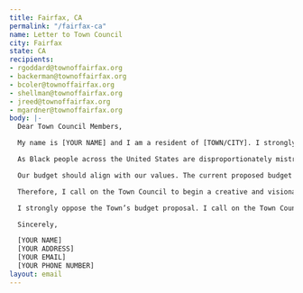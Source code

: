 ```yaml
---
title: Fairfax, CA
permalink: "/fairfax-ca"
name: Letter to Town Council
city: Fairfax
state: CA
recipients:
- rgoddard@townoffairfax.org
- backerman@townoffairfax.org
- bcoler@townoffairfax.org
- shellman@townoffairfax.org
- jreed@townoffairfax.org
- mgardner@townoffairfax.org
body: |-
  Dear Town Council Members,

  My name is [YOUR NAME] and I am a resident of [TOWN/CITY]. I strongly reject the proposed ‘placeholder’ budget for 2020-2021 which calls for 38.6% of the town’s total budget to be allocated towards police. This is unacceptable. I call for a fundamental redirection of public resources away from policing via the Fairfax Police Department and toward a new, full-spectrum range of public safety practices, rooted in anti-racist community care. I write to you today to advocate for an end to business-as-usual budget-making and police-centered services.

  As Black people across the United States are disproportionately mistreated by and dying at the hands of law enforcement, our nation has been gripped by protests in all 50 states calling for rapid and meaningful change with regard to police behavior, an end to systemic racism and anti-Blackness, and immediate reform in how Black people are treated in America. Marin County ranks as the most racially unequal county in California and ranks number two in crime and justice-related racial inequality. We, here in Fairfax and Marin County at large, must address our public safety practices and expenditures, and how they affect all of our community members. We must address the various reasons for our glaring lack of diversity, and determine the ways in which budget allocation and policing contribute to this ongoing problem in Marin County.

  Our budget should align with our values. The current proposed budget does not reflect this town’s values with its 38.6% proposed allocation to police. Police logs clearly indicate that the vast majority of calls answered by Fairfax Police would be better suited to other kinds of community services—specifically those that do not arrive equipped for use of force, such as healthcare, housing support, education, social programs, and youth services. Armed policing should be the exception, not the rule.

  Therefore, I call on the Town Council to begin a creative and visionary budget proposal process that allows members of the community to participate in meaningful discussion and decision-making about how our taxes are being spent. I propose the following: the creation of a Town Council commission on alternatives to policing, centered around anti-racism. This should include investments in existing community-based organizations as well as additional funding to support the creation of alternative responses to community needs and emergencies, including unarmed mediation and intervention teams, mental health experts, and restorative and transformational justice programs.

  I strongly oppose the Town’s budget proposal. I call on the Town Council to recognize that it is time to shift funds from the Police Department into other areas of the town budget that truly promote public health and safety for all races, fostering community-building. I ask you to join in leading the development of a new vision for public safety in Fairfax.

  Sincerely,

  [YOUR NAME]
  [YOUR ADDRESS]
  [YOUR EMAIL]
  [YOUR PHONE NUMBER]
layout: email
---
```


